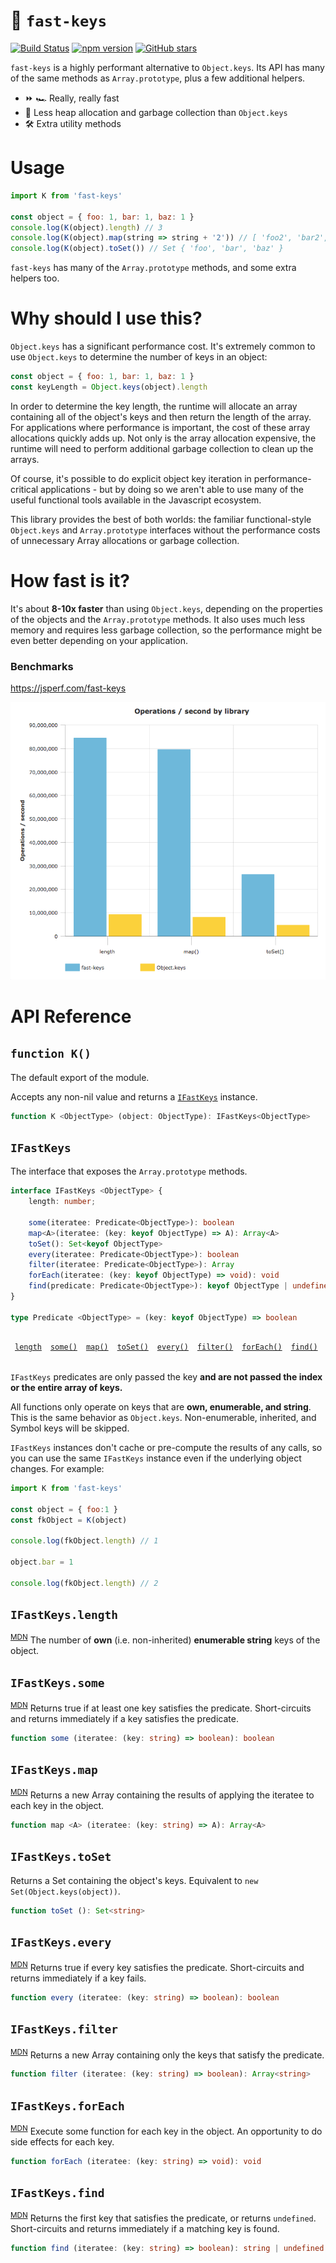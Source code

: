 # 🔑 `fast-keys`

[![Build Status](https://travis-ci.org/b-gran/fast-keys.svg?branch=master)](https://travis-ci.org/b-gran/fast-keys) [![npm version](https://badge.fury.io/js/fast-keys.svg)](https://badge.fury.io/js/fast-keys) [![GitHub stars](https://img.shields.io/github/stars/b-gran/fast-keys.svg?style=social&label=Stars)](https://github.com/b-gran/fast-keys)

`fast-keys` is a highly performant alternative to `Object.keys`.
Its API has many of the same methods as `Array.prototype`, plus a few additional helpers.

* ⏩ 🏎 Really, really fast
* 🧠 Less heap allocation and garbage collection than `Object.keys`
* 🛠️ Extra utility methods

# Usage

```javascript
import K from 'fast-keys'

const object = { foo: 1, bar: 1, baz: 1 }
console.log(K(object).length) // 3
console.log(K(object).map(string => string + '2')) // [ 'foo2', 'bar2', 'baz2' ]
console.log(K(object).toSet()) // Set { 'foo', 'bar', 'baz' }
```

`fast-keys` has many of the `Array.prototype` methods, and some extra helpers too.

# Why should I use this?

`Object.keys` has a significant performance cost. It's extremely common to use `Object.keys` to determine the number of keys in an object:
```javascript
const object = { foo: 1, bar: 1, baz: 1 }
const keyLength = Object.keys(object).length
```

In order to determine the key length, the runtime will allocate an array containing all of the object's keys and then return the length of the array.
For applications where performance is important, the cost of these array allocations quickly adds up.
Not only is the array allocation expensive, the runtime will need to perform additional garbage collection to clean up the arrays.

Of course, it's possible to do explicit object key iteration in performance-critical applications - but by doing so we aren't able to use many of the useful functional tools available in the Javascript ecosystem.

This library provides the best of both worlds: the familiar functional-style `Object.keys` and `Array.prototype` interfaces without the performance costs of unnecessary Array allocations or garbage collection.

# How fast is it?

It's about **8-10x faster** than using `Object.keys`, depending on the properties of the objects and the `Array.prototype` methods.
It also uses much less memory and requires less garbage collection, so the performance might be even better depending on your application.

### Benchmarks
https://jsperf.com/fast-keys

![Performance](assets/performance.png)

# API Reference

## `function K()`
The default export of the module.

Accepts any non-nil value and returns a [`IFastKeys`](#ifastkeys) instance.

```typescript
function K <ObjectType> (object: ObjectType): IFastKeys<ObjectType>
```

## `IFastKeys`
The interface that exposes the `Array.prototype` methods.

```typescript
interface IFastKeys <ObjectType> {
    length: number;

    some(iteratee: Predicate<ObjectType>): boolean
    map<A>(iteratee: (key: keyof ObjectType) => A): Array<A>
    toSet(): Set<keyof ObjectType>
    every(iteratee: Predicate<ObjectType>): boolean
    filter(iteratee: Predicate<ObjectType>): Array
    forEach(iteratee: (key: keyof ObjectType) => void): void
    find(predicate: Predicate<ObjectType>): keyof ObjectType | undefined
}

type Predicate <ObjectType> = (key: keyof ObjectType) => boolean
```

<table>
<thead>
<td>

[`length`](#ifastkeyslength)

</td>
<td>

[`some()`](#ifastkeyssome)

</td>
<td>

[`map()`](#ifastkeysmap)

</td>
<td>

[`toSet()`](#ifastkeystoset)

</td>
<td>

[`every()`](#ifastkeysevery)

</td>
<td>

[`filter()`](#ifastkeysfilter)

</td>
<td>

[`forEach()`](#ifastkeysforeach)

</td>
<td>

[`find()`](#ifastkeysfind)

</td>
</thead>
</table>

`IFastKeys` predicates are only passed the key **and are not passed the index or the entire array of keys.**

All functions only operate on keys that are **own, enumerable, and string**. This is the same behavior as `Object.keys`.
Non-enumerable, inherited, and Symbol keys will be skipped.

`IFastKeys` instances don't cache or pre-compute the results of any calls, so you can use the same `IFastKeys` instance even if the underlying object changes.
For example:
```javascript
import K from 'fast-keys'

const object = { foo:1 }
const fkObject = K(object)

console.log(fkObject.length) // 1

object.bar = 1

console.log(fkObject.length) // 2
```

## `IFastKeys.length`
<sup><a href="https://developer.mozilla.org/en-US/docs/Web/JavaScript/Reference/Global_Objects/Array/length">MDN</a></sup>
The number of **own** (i.e. non-inherited) **enumerable string** keys of the object.

## `IFastKeys.some`
<sup><a href="https://developer.mozilla.org/en-US/docs/Web/JavaScript/Reference/Global_Objects/Array/some">MDN</a></sup>
Returns true if at least one key satisfies the predicate.
Short-circuits and returns immediately if a key satisfies the predicate.

```typescript
function some (iteratee: (key: string) => boolean): boolean
```

## `IFastKeys.map`
<sup><a href="https://developer.mozilla.org/en-US/docs/Web/JavaScript/Reference/Global_Objects/Array/map">MDN</a></sup>
Returns a new Array containing the results of applying the iteratee to each key in the object.

```typescript
function map <A> (iteratee: (key: string) => A): Array<A>
```

## `IFastKeys.toSet`
Returns a Set containing the object's keys. Equivalent to `new Set(Object.keys(object))`.

```typescript
function toSet (): Set<string>
```

## `IFastKeys.every`
<sup><a href="https://developer.mozilla.org/en-US/docs/Web/JavaScript/Reference/Global_Objects/Array/every">MDN</a></sup>
Returns true if every key satisfies the predicate.
Short-circuits and returns immediately if a key fails.

```typescript
function every (iteratee: (key: string) => boolean): boolean
```

## `IFastKeys.filter`
<sup><a href="https://developer.mozilla.org/en-US/docs/Web/JavaScript/Reference/Global_Objects/Array/filter">MDN</a></sup>
Returns a new Array containing only the keys that satisfy the predicate.

```typescript
function filter (iteratee: (key: string) => boolean): Array<string>
```

## `IFastKeys.forEach`
<sup><a href="https://developer.mozilla.org/en-US/docs/Web/JavaScript/Reference/Global_Objects/Array/forEach">MDN</a></sup>
Execute some function for each key in the object. An opportunity to do side effects for each key.

```typescript
function forEach (iteratee: (key: string) => void): void
```

## `IFastKeys.find`
<sup><a href="https://developer.mozilla.org/en-US/docs/Web/JavaScript/Reference/Global_Objects/Array/find">MDN</a></sup>
Returns the first key that satisfies the predicate, or returns `undefined`.
Short-circuits and returns immediately if a matching key is found.

```typescript
function find (iteratee: (key: string) => boolean): string | undefined
```
